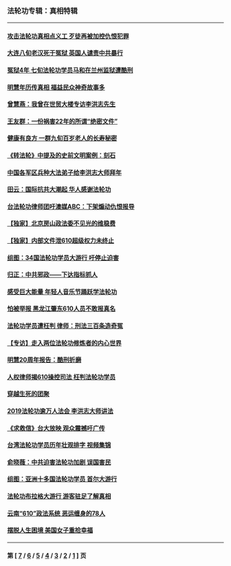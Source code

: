 ### 法轮功专辑：真相特辑
---
#### [攻击法轮功真相点义工 歹徒再被加控仇恨犯罪](../../pages/nf4389/n13601019.md?05290430) 
#### [大连八旬老汉死于冤狱 英国人谴责中共暴行](../../pages/nf4389/n13480118.md?05290430) 
#### [冤狱4年 七旬法轮功学员马和在兰州监狱遭酷刑](../../pages/nf4389/n13304688.md?05290430) 
#### [明慧年历传真相 福益民众神奇故事多](../../pages/nf4389/n13294545.md?05290430) 
#### [曾慧燕：我曾在世贸大楼专访李洪志先生](../../pages/nf4389/n12898729.md?05290430) 
#### [王友群：一份祸害22年的所谓“绝密文件”](../../pages/nf4389/n12871750.md?05290430) 
#### [健康有良方 一群九旬百岁老人的长寿秘密](../../pages/nf4389/n12847475.md?05290430) 
#### [《转法轮》中提及的史前文明案例：刻石](../../pages/nf4389/n12758577.md?05290430) 
#### [中国各军区兵种大法弟子给李洪志大师拜年](../../pages/nf4389/n12750047.md?05290430) 
#### [田云：国际抗共大潮起 华人感谢法轮功](../../pages/nf4389/n12357708.md?05290430) 
#### [台法轮功律师团吁澳媒ABC：下架煽动仇恨报导](../../pages/nf4389/n12279917.md?05290430) 
#### [【独家】北京房山政法委不见光的维稳费](../../pages/nf4389/n12031979.md?05290430) 
#### [【独家】内部文件泄610超级权力未终止](../../pages/nf4389/n12023895.md?05290430) 
#### [组图：34国法轮功学员大游行 吁停止迫害](../../pages/nf4389/n11492658.md?05290430) 
#### [归正：中共邪政——下达指标抓人](../../pages/nf4389/n11474770.md?05290430) 
#### [感受巨大能量 年轻人音乐节踊跃学法轮功](../../pages/nf4389/n11441981.md?05290430) 
#### [怕被举报 黑龙江肇东610人员不敢报真名](../../pages/nf4389/n11436499.md?05290430) 
#### [法轮功学员遭枉判 律师：刑法三百条造奇冤](../../pages/nf4389/n11433943.md?05290430) 
#### [【专访】走入两位法轮功修炼者的内心世界](../../pages/nf4389/n11415623.md?05290430) 
#### [明慧20周年报告：酷刑折磨](../../pages/nf4389/n11387954.md?05290430) 
#### [人权律师揭610操控司法 枉判法轮功学员](../../pages/nf4389/n11313370.md?05290430) 
#### [穿越生死的团聚](../../pages/nf4389/n11258922.md?05290430) 
#### [2019法轮功逾万人法会 李洪志大师讲法](../../pages/nf4389/n11265303.md?05290430) 
#### [《求救信》台大放映 观众震撼吁广传](../../pages/nf4389/n10922251.md?05290430) 
#### [台湾法轮功学员历年壮观排字 视频集锦](../../pages/nf4389/n10878789.md?05290430) 
#### [俞晓薇：中共迫害法轮功加剧 误国害民](../../pages/nf4389/n10859260.md?05290430) 
#### [组图：亚洲十多国法轮功学员 首尔大游行](../../pages/nf4389/n10781149.md?05290430) 
#### [法轮功布拉格大游行 游客驻足了解真相](../../pages/nf4389/n10749360.md?05290430) 
#### [云南“610”政法系统 恶运缠身的78人](../../pages/nf4389/n10747534.md?05290430) 
#### [摆脱人生困境 美国女子重拾幸福](../../pages/nf4389/n10688678.md?05290430) 

---
#### 第 [ [7](./7.md?05290430) / [6](./6.md?05290430) / [5](./5.md?05290430) / [4](./4.md?05290430) / [3](./3.md?05290430) / [2](./2.md?05290430) / [1](./1.md?05290430) ] 页
